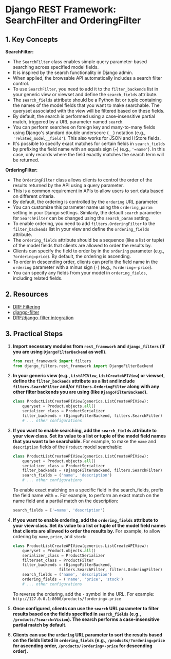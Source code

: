 # Django REST Framework: SearchFilter and OrderingFilter

## 1. Key Concepts

**SearchFilter:**

- The `SearchFilter` class enables simple query parameter-based searching across specified model fields.
- It is inspired by the search functionality in Django admin.
- When applied, the browsable API automatically includes a search filter control.
- To use `SearchFilter`, you need to add it to the `filter_backends` list in your generic view or viewset and define the `search_fields` attribute.
- The `search_fields` attribute should be a Python list or tuple containing the names of the model fields that you want to make searchable. The queryset associated with the view will be filtered based on these fields.
- By default, the search is performed using a case-insensitive partial match, triggered by a URL parameter named `search`.
- You can perform searches on foreign key and many-to-many fields using Django's standard double underscore (`__`) notation (e.g., `'related_model__field'`). This also works for JSON and HStore fields.
- It's possible to specify exact matches for certain fields in `search_fields` by prefixing the field name with an equals sign (`=`) (e.g., `'=name'`). In this case, only records where the field exactly matches the search term will be returned.

**OrderingFilter:**

- The `OrderingFilter` class allows clients to control the order of the results returned by the API using a query parameter.
- This is a common requirement in APIs to allow users to sort data based on different criteria.
- By default, the ordering is controlled by the `ordering` URL parameter.
- You can customize this parameter name using the `ordering_param` setting in your Django settings. Similarly, the default `search` parameter for `SearchFilter` can be changed using the `search_param` setting.
- To enable ordering, you need to add `filters.OrderingFilter` to the `filter_backends` list in your view and define the `ordering_fields` attribute.
- The `ordering_fields` attribute should be a sequence (like a list or tuple) of the model fields that clients are allowed to order the results by.
- Clients can specify the field to order by in the `ordering` parameter (e.g., `?ordering=price`). By default, the ordering is ascending.
- To order in descending order, clients can prefix the field name in the `ordering` parameter with a minus sign (`-`) (e.g., `?ordering=-price`).
- You can specify any fields from your model in `ordering_fields`, including related fields.

## 2. Resources

- [DRF Filtering](https://www.django-rest-framework.org/api-guide/filtering/)
- [django-filter](https://django-filter.readthedocs.io/en/stable/)
- [DRF/django-filter integration](https://django-filter.readthedocs.io/en/stable/guide/rest_framework.html)

## 3. Practical Steps

1.  **Import necessary modules from `rest_framework` and `django_filters` (if you are using `DjangoFilterBackend` as well).**

    ```python
    from rest_framework import filters
    from django_filters.rest_framework import DjangoFilterBackend
    ```

2.  **In your generic view (e.g., `ListAPIView`, `ListCreateAPIView`) or viewset, define the `filter_backends` attribute as a list and include `filters.SearchFilter` and/or `filters.OrderingFilter` along with any other filter backends you are using (like `DjangoFilterBackend`).**

    ```python
    class ProductListCreateAPIView(generics.ListCreateAPIView):
        queryset = Product.objects.all()
        serializer_class = ProductSerializer
        filter_backends = (DjangoFilterBackend, filters.SearchFilter)
        # ... other configurations
    ```

3.  **If you want to enable searching, add the `search_fields` attribute to your view class. Set its value to a list or tuple of the model field names that you want to be searchable.** For example, to make the `name` and `description` fields of the `Product` model searchable:

    ```python
    class ProductListCreateAPIView(generics.ListCreateAPIView):
        queryset = Product.objects.all()
        serializer_class = ProductSerializer
        filter_backends = (DjangoFilterBackend, filters.SearchFilter)
        search_fields = ('name', 'description')
        # ... other configurations
    ```

    To enable exact matching on a specific field in the search_fields, prefix the field name with =. For example, to perform an exact match on the name field and a partial match on the description:

    ```py
    search_fields = ['=name', 'description']
    ```

4.  **If you want to enable ordering, add the `ordering_fields` attribute to your view class. Set its value to a list or tuple of the model field names that clients are allowed to order the results by.** For example, to allow ordering by `name`, `price`, and `stock`:

    ```python
    class ProductListCreateAPIView(generics.ListCreateAPIView):
        queryset = Product.objects.all()
        serializer_class = ProductSerializer
        filterset_class = ProductFilter
        filter_backends = (DjangoFilterBackend,
                        filters.SearchFilter, filters.OrderingFilter)
        search_fields = ('name', 'description')
        ordering_fields = ('name', 'price', 'stock')
        # ... other configurations
    ```

    To reverse the ordering, add the `-` symbol in the URL. For example: `http://127.0.0.1:8000/products/?ordering=-price`

5.  **Once configured, clients can use the `search` URL parameter to filter results based on the fields specified in `search_fields` (e.g., `/products/?search=Vision`). The search performs a case-insensitive partial match by default.**

6.  **Clients can use the `ordering` URL parameter to sort the results based on the fields listed in `ordering_fields` (e.g., `/products/?ordering=price` for ascending order, `/products/?ordering=-price` for descending order).**
